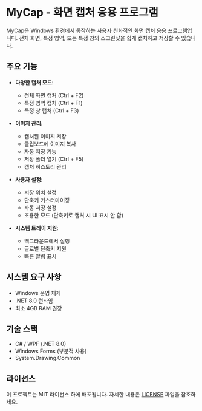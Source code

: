 # MyCap - 화면 캡처 응용 프로그램

MyCap은 Windows 환경에서 동작하는 사용자 친화적인 화면 캡처 응용 프로그램입니다. 전체 화면, 특정 영역, 또는 특정 창의 스크린샷을 쉽게 캡처하고 저장할 수 있습니다.

## 주요 기능

- **다양한 캡처 모드**:
  - 전체 화면 캡처 (Ctrl + F2)
  - 특정 영역 캡처 (Ctrl + F1)
  - 특정 창 캡처 (Ctrl + F3)

- **이미지 관리**:
  - 캡처된 이미지 저장
  - 클립보드에 이미지 복사
  - 자동 저장 기능
  - 저장 폴더 열기 (Ctrl + F5)
  - 캡처 히스토리 관리

- **사용자 설정**:
  - 저장 위치 설정
  - 단축키 커스터마이징
  - 자동 저장 설정
  - 조용한 모드 (단축키로 캡처 시 UI 표시 안 함)

- **시스템 트레이 지원**:
  - 백그라운드에서 실행
  - 글로벌 단축키 지원
  - 빠른 알림 표시

## 시스템 요구 사항

- Windows 운영 체제
- .NET 8.0 런타임
- 최소 4GB RAM 권장


## 기술 스택

- C# / WPF (.NET 8.0)
- Windows Forms (부분적 사용)
- System.Drawing.Common

## 라이선스

이 프로젝트는 MIT 라이선스 하에 배포됩니다. 자세한 내용은 [LICENSE](LICENSE) 파일을 참조하세요.
